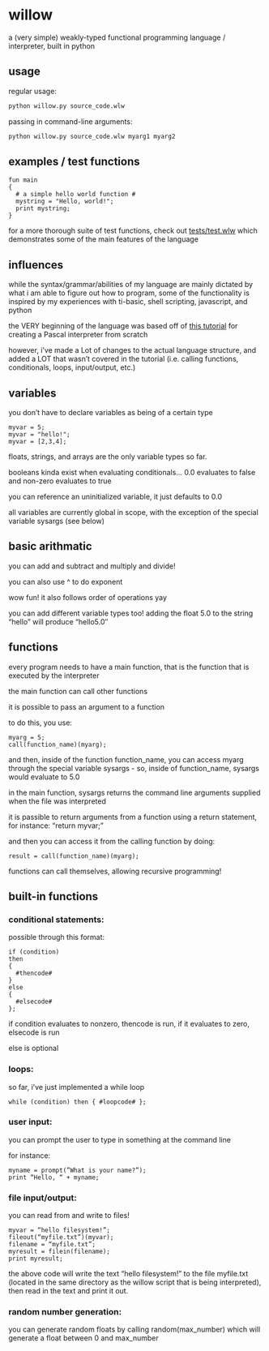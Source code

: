 # willow
a (very simple) weakly-typed functional programming language / interpreter, built in python

## usage
regular usage:
```bash
python willow.py source_code.wlw
```

passing in command-line arguments:
```bash
python willow.py source_code.wlw myarg1 myarg2
```

## examples / test functions

```
fun main
{
  # a simple hello world function #
  mystring = "Hello, world!";
  print mystring;
}
```

for a more thorough suite of test functions, check out
[tests/test.wlw](https://github.com/weepingwitch/willow/blob/master/tests/test.wlw) which demonstrates some of the main features of the language

## influences
while the syntax/grammar/abilities of my language are mainly dictated by what i am able to figure out how to program, some of the functionality is inspired by my experiences with ti-basic, shell scripting, javascript, and python

the VERY beginning of the language was based off of [this tutorial](https://ruslanspivak.com/lsbasi-part1/) for creating a Pascal interpreter from scratch

however, i’ve made a Lot of changes to the actual language structure, and added a LOT that wasn’t covered in the tutorial (i.e. calling functions, conditionals, loops, input/output, etc.)


## variables

you don’t have to declare variables as being of a certain type

```
myvar = 5;
myvar = "hello!";
myvar = [2,3,4];
```

floats, strings, and arrays are the only variable types so far.

booleans kinda exist when evaluating conditionals… 0.0 evaluates to false and non-zero evaluates to true

you can reference an uninitialized variable, it just defaults to 0.0

all variables are currently global in scope, with the exception of the special variable sysargs (see below)

## basic arithmatic

you can add and subtract and multiply and divide!

you can also use ^ to do exponent

wow fun! it also follows order of operations yay

you can add different variable types too! adding the float 5.0 to the string “hello” will produce “hello5.0″

## functions

every program needs to have a main function, that is the function that is executed by the interpreter

the main function can call other functions

it is possible to pass an argument to a function

to do this, you use:
```
myarg = 5;
call(function_name)(myarg);
```
and then, inside of the function function_name, you can access myarg through the special variable sysargs - so, inside of function_name, sysargs would evaluate to 5.0

in the main function, sysargs returns the command line arguments supplied when the file was interpreted

it is passible to return arguments from a function using a return statement, for instance: “return myvar;”

and then you can access it from the calling function by doing:
```
result = call(function_name)(myarg);
```
functions can call themselves, allowing recursive programming!

## built-in functions
### conditional statements:
possible through this format:
```
if (condition)
then
{
  #thencode#
}
else
{
  #elsecode#
};
```
if condition evaluates to nonzero, thencode is run, if it evaluates to zero, elsecode is run

else is optional

### loops:

so far, i’ve just implemented a while loop

```
while (condition) then { #loopcode# };
```

### user input:

you can prompt the user to type in something at the command line

for instance:
```
myname = prompt(”What is your name?”);
print “Hello, “ + myname;
```

### file input/output:

you can read from and write to files!
```
myvar = “hello filesystem!”;
fileout(“myfile.txt”)(myvar);
filename = “myfile.txt”;
myresult = filein(filename);
print myresult;
```
the above code will write the text “hello filesystem!” to the file myfile.txt (located in the same directory as the willow script that is being interpreted), then read in the text and print it out.

### random number generation:

you can generate random floats by calling random(max_number) which will generate a float between 0 and max_number
